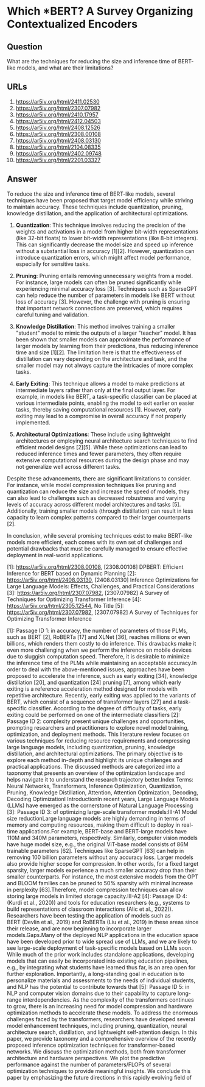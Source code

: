 # Which *BERT? A Survey Organizing Contextualized Encoders

## Question

What are the techniques for reducing the size and inference time of BERT-like models, and what are their limitations?

## URLs

1. https://ar5iv.org/html/2411.02530
2. https://ar5iv.org/html/2307.07982
3. https://ar5iv.org/html/2410.17957
4. https://ar5iv.org/html/2412.04503
5. https://ar5iv.org/html/2408.12526
6. https://ar5iv.org/html/2308.00108
7. https://ar5iv.org/html/2408.03130
8. https://ar5iv.org/html/2104.08335
9. https://ar5iv.org/html/2402.09748
10. https://ar5iv.org/html/2201.03327

## Answer

To reduce the size and inference time of BERT-like models, several techniques have been proposed that target model efficiency while striving to maintain accuracy. These techniques include quantization, pruning, knowledge distillation, and the application of architectural optimizations.

1. **Quantization**: This technique involves reducing the precision of the weights and activations in a model from higher bit-width representations (like 32-bit floats) to lower bit-width representations (like 8-bit integers). This can significantly decrease the model size and speed up inference without a substantial loss in accuracy [1][2]. However, quantization can introduce quantization errors, which might affect model performance, especially for sensitive tasks.

2. **Pruning**: Pruning entails removing unnecessary weights from a model. For instance, large models can often be pruned significantly while experiencing minimal accuracy loss [3]. Techniques such as SparseGPT can help reduce the number of parameters in models like BERT without loss of accuracy [3]. However, the challenge with pruning is ensuring that important network connections are preserved, which requires careful tuning and validation.

3. **Knowledge Distillation**: This method involves training a smaller "student" model to mimic the outputs of a larger "teacher" model. It has been shown that smaller models can approximate the performance of larger models by learning from their predictions, thus reducing inference time and size [1][2]. The limitation here is that the effectiveness of distillation can vary depending on the architecture and task, and the smaller model may not always capture the intricacies of more complex tasks.

4. **Early Exiting**: This technique allows a model to make predictions at intermediate layers rather than only at the final output layer. For example, in models like BERT, a task-specific classifier can be placed at various intermediate points, enabling the model to exit earlier on easier tasks, thereby saving computational resources [1]. However, early exiting may lead to a compromise in overall accuracy if not properly implemented.

5. **Architectural Optimizations**: These include using lightweight architectures or employing neural architecture search techniques to find efficient model designs [2][5]. While these optimizations can lead to reduced inference times and fewer parameters, they often require extensive computational resources during the design phase and may not generalize well across different tasks.

Despite these advancements, there are significant limitations to consider. For instance, while model compression techniques like pruning and quantization can reduce the size and increase the speed of models, they can also lead to challenges such as decreased robustness and varying levels of accuracy across different model architectures and tasks [5]. Additionally, training smaller models (through distillation) can result in less capacity to learn complex patterns compared to their larger counterparts [2].

In conclusion, while several promising techniques exist to make BERT-like models more efficient, each comes with its own set of challenges and potential drawbacks that must be carefully managed to ensure effective deployment in real-world applications.

[1]: https://ar5iv.org/html/2308.00108, [2308.00108] DPBERT: Efficient Inference for BERT based on Dynamic Planning
[2]: https://ar5iv.org/html/2408.03130, [2408.03130] Inference Optimizations for Large Language Models: Effects, Challenges, and Practical Considerations
[3]: https://ar5iv.org/html/2307.07982, [2307.07982] A Survey of Techniques for Optimizing Transformer Inference
[4]: https://ar5iv.org/html/2305.12544, No Title
[5]: https://ar5iv.org/html/2307.07982, [2307.07982] A Survey of Techniques for Optimizing Transformer Inference

[1]: Passage ID 1: in accuracy, the number of parameters of those PLMs, such as BERT [2], RoBERTa [17] and XLNet [36], reaches millions or even billions, which renders them costly to do inference. This drawbacks make it even more challenging when we perform the inference on mobile devices due to sluggish computation speed. Therefore, it is desirable to minimize the inference time of the PLMs while maintaining an acceptable accuracy.In order to deal with the above-mentioned issues, approaches have been proposed to accelerate the inference, such as early exiting [34], knowledge distillation [20], and quantization [24] pruning [7], among which early exiting is a reference acceleration method designed for models with repetitive architecture. Recently, early exiting was applied to the variants of BERT, which consist of a sequence of transformer layers [27] and a task-specific classifier. According to the degree of difficulty of tasks, early exiting could be performed on one of the intermediate classifiers
[2]: Passage ID 2: complexity present unique challenges and opportunities, prompting researchers and practitioners to explore novel model training, optimization, and deployment methods. This literature review focuses on various techniques for reducing resource requirements and compressing large language models, including quantization, pruning, knowledge distillation, and architectural optimizations. The primary objective is to explore each method in-depth and highlight its unique challenges and practical applications. The discussed methods are categorized into a taxonomy that presents an overview of the optimization landscape and helps navigate it to understand the research trajectory better.Index Terms: Neural Networks, Transformers, Inference Optimization, Quantization, Pruning, Knowledge Distillation, Attention, Attention Optimization, Decoding, Decoding OptimizationI IntroductionIn recent years, Large Language Models (LLMs) have emerged as the cornerstone of Natural Language Processing
[3]: Passage ID 3: of optimizing large-scale transformer models:III-A1 Model size reductionLarge language models are highly demanding in terms of memory and computing resources, making them difficult to deploy in real-time applications.For example, BERT-base and BERT-large models have 110M and 340M parameters, respectively. Similarly, computer vision models have huge model size, e.g., the original ViT-base model consists of 86M trainable parameters [62]. Techniques like SparseGPT [63] can help in removing 100 billion parameters without any accuracy loss. Larger models also provide higher scope for compression. In other words, for a fixed target sparsity, larger models experience a much smaller accuracy drop than their smaller counterparts. For instance, the most extensive models from the OPT and BLOOM families can be pruned to 50% sparsity with minimal increase in perplexity [63].Therefore, model compression techniques can allow storing large models in limited storage capacity.III-A2
[4]: Passage ID 4: (Kurdi et al., 2020)) and tools for education researchers (e.g., systems to build representations of classroom interactions (Alic et al., 2022)). Researchers have been testing the application of models such as BERT (Devlin et al., 2019) and RoBERTa (Liu et al., 2019) in these areas since their release, and are now beginning to incorporate larger models.Gaps.Many of the deployed NLP applications in the education space have been developed prior to wide spread use of LLMs, and we are likely to see large-scale deployment of task-specific models based on LLMs soon. While much of the prior work includes standalone applications, developing models that can easily be incorporated into existing education pipelines, e.g., by integrating what students have learned thus far, is an area open for further exploration. Importantly, a long-standing goal in education is to personalize materials and assessments to the needs of individual students, and NLP has the potential to contribute towards that
[5]: Passage ID 5: in NLP and computer vision domains due to their capability to capture long-range interdependencies. As the complexity of the transformers continues to grow, there is an increasing need for model compression and hardware optimization methods to accelerate these models. To address the enormous challenges faced by the transformers, researchers have developed several model enhancement techniques, including pruning, quantization, neural architecture search, distillation, and lightweight self-attention design. In this paper, we provide taxonomy and a comprehensive overview of the recently proposed inference optimization techniques for transformer-based networks. We discuss the optimization methods, both from transformer architecture and hardware perspectives. We plot the predictive performance against the number of parameters/FLOPs of several optimization techniques to provide meaningful insights. We conclude this paper by emphasizing the future directions in this rapidly evolving field of